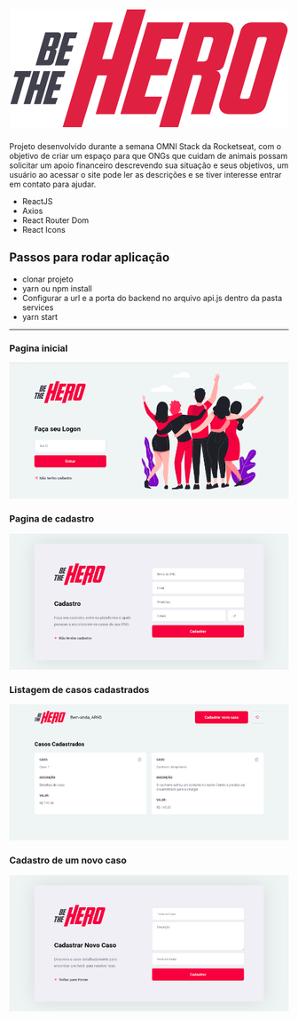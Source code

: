<h1 align="center">
    <img alt="" title="" src="https://raw.githubusercontent.com/lcassiol/reactjs-be-the-hero/3fa7045fbd9c25f4c0baef78d9e30a6bfc691f9f/src/assets/screeenshots/logo.svg">
</h1>

Projeto desenvolvido durante a semana OMNI Stack da Rocketseat, com o objetivo de criar um espaço para que ONGs que cuidam de animais possam solicitar um apoio financeiro descrevendo sua situação e seus objetivos, um usuário ao acessar o site pode ler as descrições e se tiver interesse entrar em contato para ajudar.

- ReactJS
- Axios
- React Router Dom
- React Icons

## Passos para rodar aplicação

- clonar projeto
- yarn ou npm install
- Configurar a url e a porta do backend no arquivo api.js dentro da pasta services
- yarn start


--------------------------------

### Pagina inicial

<p align="center">
  <img alt="inicial" title="" src="https://github.com/lcassiol/reactjs-be-the-hero/blob/master/src/assets/screeenshots/print1.png?raw=true">
</p>
  
### Pagina de cadastro

<p align="center">
  <img alt="registro" title="" src="https://github.com/lcassiol/reactjs-be-the-hero/blob/master/src/assets/screeenshots/print2.png?raw=true">
</p>

### Listagem de casos cadastrados

<p align="center">
  <img alt="casos cadastrados" src="https://github.com/lcassiol/reactjs-be-the-hero/blob/master/src/assets/screeenshots/print3.png?raw=true">
</p>

### Cadastro de um novo caso

<p align="center">
   <img alt="novo caso" src="https://github.com/lcassiol/reactjs-be-the-hero/blob/master/src/assets/screeenshots/print4.png?  raw=true" >
</p>
